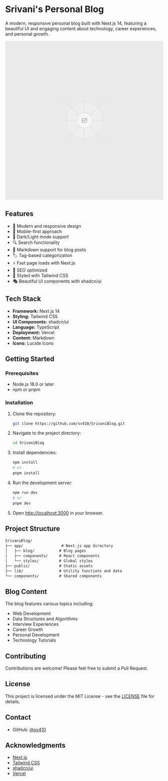 # Srivani's Personal Blog

A modern, responsive personal blog built with Next.js 14, featuring a beautiful UI and engaging content about technology, career experiences, and personal growth.

![Blog Preview](public/placeholder.svg)

## Features

- 🎨 Modern and responsive design
- 📱 Mobile-first approach
- 🌙 Dark/Light mode support
- 🔍 Search functionality
- 📝 Markdown support for blog posts
- 🏷️ Tag-based categorization
- ⚡ Fast page loads with Next.js
- 🎯 SEO optimized
- 💅 Styled with Tailwind CSS
- 🎭 Beautiful UI components with shadcn/ui

## Tech Stack

- **Framework:** Next.js 14
- **Styling:** Tailwind CSS
- **UI Components:** shadcn/ui
- **Language:** TypeScript
- **Deployment:** Vercel
- **Content:** Markdown
- **Icons:** Lucide Icons

## Getting Started

### Prerequisites

- Node.js 18.0 or later
- npm or pnpm

### Installation

1. Clone the repository:
   ```bash
   git clone https://github.com/sv410/SrivaniBlog.git
   ```

2. Navigate to the project directory:
   ```bash
   cd SrivaniBlog
   ```

3. Install dependencies:
   ```bash
   npm install
   # or
   pnpm install
   ```

4. Run the development server:
   ```bash
   npm run dev
   # or
   pnpm dev
   ```

5. Open [http://localhost:3000](http://localhost:3000) in your browser.

## Project Structure

```
SrivaniBlog/
├── app/                 # Next.js app directory
│   ├── blog/           # Blog pages
│   ├── components/     # React components
│   └── styles/         # Global styles
├── public/             # Static assets
├── lib/                # Utility functions and data
└── components/         # Shared components
```

## Blog Content

The blog features various topics including:
- Web Development
- Data Structures and Algorithms
- Interview Experiences
- Career Growth
- Personal Development
- Technology Tutorials

## Contributing

Contributions are welcome! Please feel free to submit a Pull Request.

## License

This project is licensed under the MIT License - see the [LICENSE](LICENSE) file for details.

## Contact

- GitHub: [@sv410](https://github.com/sv410)
## Acknowledgments

- [Next.js](https://nextjs.org/)
- [Tailwind CSS](https://tailwindcss.com/)
- [shadcn/ui](https://ui.shadcn.com/)
- [Vercel](https://vercel.com/) 
